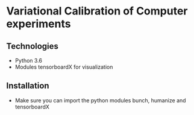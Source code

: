 # Variational Calibration of Computer experiments


## Technologies
- Python 3.6
- Modules tensorboardX for visualization




## Installation
- Make sure you can import the python modules bunch, humanize and tensorboardX
